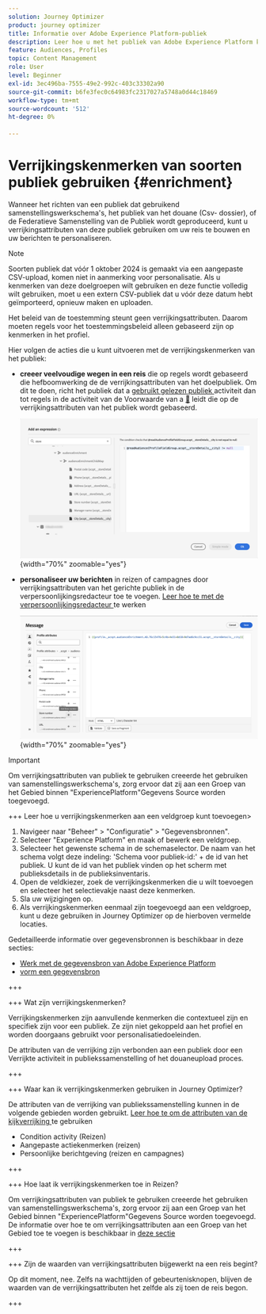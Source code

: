 ```yaml
---
solution: Journey Optimizer
product: journey optimizer
title: Informatie over Adobe Experience Platform-publiek
description: Leer hoe u met het publiek van Adobe Experience Platform kunt werken
feature: Audiences, Profiles
topic: Content Management
role: User
level: Beginner
exl-id: 3ec496ba-7555-49e2-992c-403c33302a90
source-git-commit: b6fe3fec0c64983fc2317027a5748a0d44c18469
workflow-type: tm+mt
source-wordcount: '512'
ht-degree: 0%

---
```


# Verrijkingskenmerken van soorten publiek gebruiken {#enrichment}

Wanneer het richten van een publiek dat gebruikend samenstellingswerkschema&#39;s, het publiek van het douane (Csv- dossier), of de Federatieve Samenstelling van de Publiek wordt geproduceerd, kunt u verrijkingsattributen van deze publiek gebruiken om uw reis te bouwen en uw berichten te personaliseren.

>[!NOTE]
>
>Soorten publiek dat vóór 1 oktober 2024 is gemaakt via een aangepaste CSV-upload, komen niet in aanmerking voor personalisatie. Als u kenmerken van deze doelgroepen wilt gebruiken en deze functie volledig wilt gebruiken, moet u een extern CSV-publiek dat u vóór deze datum hebt geïmporteerd, opnieuw maken en uploaden.
>
>Het beleid van de toestemming steunt geen verrijkingsattributen. Daarom moeten regels voor het toestemmingsbeleid alleen gebaseerd zijn op kenmerken in het profiel.

Hier volgen de acties die u kunt uitvoeren met de verrijkingskenmerken van het publiek:

* **creeer veelvoudige wegen in een reis** die op regels wordt gebaseerd die hefboomwerking de de verrijkingsattributen van het doelpubliek. Om dit te doen, richt het publiek dat a [ gebruikt gelezen publiek ](../building-journeys/read-audience.md) activiteit dan tot regels in de activiteit van de Voorwaarde van a [&#128279;](../building-journeys/condition-activity.md) leidt die op de verrijkingsattributen van het publiek wordt gebaseerd.

  ![](assets/audience-enrichment-attribute-condition.png){width="70%" zoomable="yes"}

* **personaliseer uw berichten** in reizen of campagnes door verrijkingsattributen van het gerichte publiek in de verpersoonlijkingsredacteur toe te voegen. [ Leer hoe te met de verpersoonlijkingsredacteur ](../personalization/personalization-build-expressions.md) te werken

  ![](assets/audience-enrichment-attribute-perso.png){width="70%" zoomable="yes"}

>[!IMPORTANT]
>
>Om verrijkingsattributen van publiek te gebruiken creeerde het gebruiken van samenstellingswerkschema&#39;s, zorg ervoor dat zij aan een Groep van het Gebied binnen &quot;ExperiencePlatform&quot;Gegevens Source worden toegevoegd.
>
>+++ Leer hoe u verrijkingskenmerken aan een veldgroep kunt toevoegen>
>
>1. Navigeer naar &quot;Beheer&quot; > &quot;Configuratie&quot; > &quot;Gegevensbronnen&quot;.
>1. Selecteer &quot;Experience Platform&quot; en maak of bewerk een veldgroep.
>1. Selecteer het gewenste schema in de schemaselector. De naam van het schema volgt deze indeling: &#39;Schema voor publiek-id:&#39; + de id van het publiek. U kunt de id van het publiek vinden op het scherm met publieksdetails in de publieksinventaris.
>1. Open de veldkiezer, zoek de verrijkingskenmerken die u wilt toevoegen en selecteer het selectievakje naast deze kenmerken.
>1. Sla uw wijzigingen op.
>1. Als verrijkingskenmerken eenmaal zijn toegevoegd aan een veldgroep, kunt u deze gebruiken in Journey Optimizer op de hierboven vermelde locaties.
>
>Gedetailleerde informatie over gegevensbronnen is beschikbaar in deze secties:
>
>* [ Werk met de gegevensbron van Adobe Experience Platform ](../datasource/adobe-experience-platform-data-source.md)
>* [ vorm een gegevensbron ](../datasource/configure-data-sources.md)
>
>+++







+++ Wat zijn verrijkingskenmerken?

Verrijkingskenmerken zijn aanvullende kenmerken die contextueel zijn en specifiek zijn voor een publiek. Ze zijn niet gekoppeld aan het profiel en worden doorgaans gebruikt voor personalisatiedoeleinden.

De attributen van de verrijking zijn verbonden aan een publiek door een Verrijkte activiteit in publiekssamenstelling of het douaneupload proces.

+++

+++ Waar kan ik verrijkingskenmerken gebruiken in Journey Optimizer?

De attributen van de verrijking van publiekssamenstelling kunnen in de volgende gebieden worden gebruikt. [ Leer hoe te om de attributen van de kijkverrijking ](#enrichment) te gebruiken

* Condition activity (Reizen)
* Aangepaste actiekenmerken (reizen)
* Persoonlijke berichtgeving (reizen en campagnes)

+++

+++ Hoe laat ik verrijkingskenmerken toe in Reizen?

Om verrijkingsattributen van publiek te gebruiken creeerde het gebruiken van samenstellingswerkschema&#39;s, zorg ervoor zij aan een Groep van het Gebied binnen &quot;ExperiencePlatform&quot;Gegevens Source worden toegevoegd. De informatie over hoe te om verrijkingsattributen aan een Groep van het Gebied toe te voegen is beschikbaar in [ deze sectie ](#enrichment)

+++

+++ Zijn de waarden van verrijkingsattributen bijgewerkt na een reis begint?

Op dit moment, nee. Zelfs na wachttijden of gebeurtenisknopen, blijven de waarden van de verrijkingsattributen het zelfde als zij toen de reis begon.

+++
